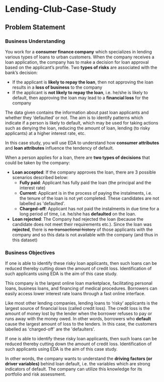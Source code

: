 # Lending-Club-Case-Study
## Problem Statement
### Business Understanding
You work for a __consumer finance company__ which specializes in lending various types of loans to urban customers. When the company receives a loan application, the company has to make a decision for loan approval based on the applicant’s profile. Two __types of risks__ are associated with the bank’s decision:
- If the applicant is __likely to repay the loan__, then not approving the loan results in a __loss of business__ to the company
- If the applicant is __not likely to repay the loan__, i.e. he/she is likely to default, then approving the loan may lead to a __financial loss__ for the company
 
The data given contains the information about past loan applicants and whether they ‘defaulted’ or not. The aim is to identify patterns which indicate if a person is likely to default, which may be used for taking actions such as denying the loan, reducing the amount of loan, lending (to risky applicants) at a higher interest rate, etc.
 
In this case study, you will use EDA to understand how __consumer attributes__ and __loan attributes__ influence the tendency of default.

When a person applies for a loan, there are __two types of decisions__ that could be taken by the company:
- __Loan accepted__: If the company approves the loan, there are 3 possible scenarios described below:
  - __Fully paid__: Applicant has fully paid the loan (the principal and the interest rate)
  - __Current__: Applicant is in the process of paying the instalments, i.e. the tenure of the loan is not yet completed. These candidates are not labelled as 'defaulted'.
  - __Charged-off__: Applicant has not paid the instalments in due time for a long period of time, i.e. he/she has __defaulted__ on the loan.
- __Loan rejected__: The Company had rejected the loan (because the candidate does not meet their requirements etc.). Since the loan was __rejected__, there is ~~no transactional history~~ of those applicants with the company and so this data is not available with the company (and thus in this dataset)

### Business Objectives
If one is able to identify these risky loan applicants, then such loans can be reduced thereby cutting down the amount of credit loss. Identification of such applicants using EDA is the aim of this case study.

This company is the largest online loan marketplace, facilitating personal loans, business loans, and financing of medical procedures. Borrowers can easily access lower interest rate loans through a fast online interface. 

Like most other lending companies, lending loans to ‘risky’ applicants is the largest source of financial loss (called credit loss). The credit loss is the amount of money lost by the lender when the borrower refuses to pay or runs away with the money owed. In other words, borrowers who __default__ cause the largest amount of loss to the lenders. In this case, the customers labelled as 'charged-off' are the 'defaulters'.

If one is able to identify these risky loan applicants, then such loans can be reduced thereby cutting down the amount of credit loss. Identification of such applicants using EDA is the aim of this case study.
 
In other words, the company wants to understand the __driving factors (or driver variables)__ behind loan default, i.e. the variables which are strong indicators of default.  The company can utilize this knowledge for its portfolio and risk assessment. 
